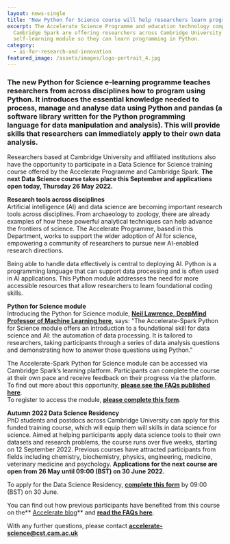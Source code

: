 ```yaml
---
layout: news-single
title: "New Python for Science course will help researchers learn programming skills "
excerpt: The Accelerate Science Programme and education technology company
  Cambridge Spark are offering researchers across Cambridge University a new
  self-learning module so they can learn programming in Python.
category:
  - ai-for-research-and-innovation
featured_image: /assets/images/logo-portrait_4.jpg
---
```

### The new Python for Science e-learning programme teaches researchers from across disciplines how to program using Python. It introduces the essential knowledge needed to process, manage and analyse data using Python and pandas (a software library written for the Python programming language for data manipulation and analysis). This will provide skills that researchers can immediately apply to their own data analysis.

Researchers based at Cambridge University and affiliated institutions also have the opportunity to participate in a Data Science for Science training course offered by the Accelerate Programme and Cambridge Spark. **The next Data Science course takes place this September and applications open today, Thursday 26 May 2022.**

**Research tools across disciplines**\
Artificial intelligence (AI) and data science are becoming important research tools across disciplines. From archaeology to zoology, there are already examples of how these powerful analytical techniques can help advance the frontiers of science. The Accelerate Programme, based in this Department, works to support the wider adoption of AI for science, empowering a community of researchers to pursue new AI-enabled research directions.

Being able to handle data effectively is central to deploying AI. Python is a programming language that can support data processing and is often used in AI applications. This Python module addresses the need for more accessible resources that allow researchers to learn foundational coding skills.

**Python for Science module**\
Introducing the Python for Science module, **[Neil Lawrence, DeepMind Professor of Machine Learning here](https://www.cst.cam.ac.uk/people/ndl21)**, says: "The Accelerate-Spark Python for Science module offers an introduction to a foundational skill for data science and AI: the automation of data processing. It is tailored to researchers, taking participants through a series of data analysis questions and demonstrating how to answer those questions using Python."

The Accelerate-Spark Python for Science module can be accessed via Cambridge Spark’s learning platform. Participants can complete the course at their own pace and receive feedback on their progress via the platform.\
To find out more about this opportunity, **[please see the FAQs published here](https://acceleratescience.github.io/python-for-science-FAQ.html)**.\
To register to access the module, **[please complete this form](https://tinyurl.com/2p8zbdsb)**.

**Autumn 2022 Data Science Residency**\
PhD students and postdocs across Cambridge University can apply for this funded training course, which will equip them will skills in data science for science. Aimed at helping participants apply data science tools to their own datasets and research problems, the course runs over five weeks, starting on 12 September 2022. Previous courses have attracted participants from fields including chemistry, biochemistry, physics, engineering, medicine, veterinary medicine and psychology. **Applications for the next course are open from 26 May until 09:00 (BST) on 30 June 2022.** 

To apply for the Data Science Residency, **[complete this form](https://forms.gle/4pYivt1Bo8n9JBf86)** by 09:00 (BST) on 30 June.

You can find out how previous participants have benefited from this course on the** [Accelerate blog](https://acceleratescience.github.io/blog/)** and **[read the FAQs here](https://www.cst.cam.ac.uk/data-science-residency-faqs)**.

With any further questions, please contact **[accelerate-science@cst.cam.ac.uk](mailto:accelerate-science@cst.cam.ac.uk)**
